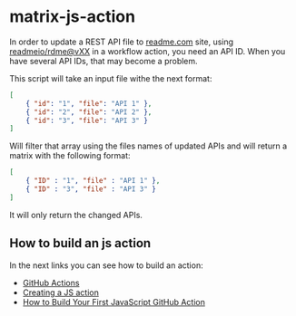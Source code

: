 # matrix-js-action

In order to update a REST API file to [readme.com](https://readme.com/) site, using [readmeio/rdme@vXX](https://www.npmjs.com/package/rdme) in a workflow action, you need an API ID. When you have several API IDs, that may become a problem.

This script will take an input file withe the next format:

```json
[
    { "id": "1", "file": "API 1" },
    { "id": "2", "file": "API 2" },
    { "id": "3", "file": "API 3" }
]
```

Will filter that array using the files names of updated APIs and will return a matrix with the following format:

```json
[
    { "ID" : "1", "file" : "API 1" },
    { "ID" : "3", "file" : "API 3" }
]
```

It will only return the changed APIs.

## How to build an js action

In the next links you can see how to build an action:

- [GitHub Actions](https://github.com/actions)
- [Creating a JS action](https://docs.github.com/en/actions/creating-actions/creating-a-javascript-action)
- [How to Build Your First JavaScript GitHub Action](https://www.freecodecamp.org/news/build-your-first-javascript-github-action/)
